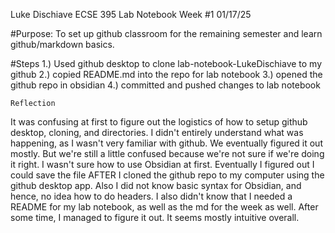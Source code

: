 Luke Dischiave
ECSE 395 Lab Notebook Week #1
01/17/25

#Purpose: To set up github classroom for the remaining semester and learn github/markdown basics.

#Steps
1.) Used github desktop to clone lab-notebook-LukeDischiave to my github
2.) copied README.md into the repo for lab notebook
3.) opened the github repo in obsidian
4.) committed and pushed changes to lab notebook

	Reflection
It was confusing at first to figure out the logistics of how to setup github desktop, cloning, and directories. I didn't entirely understand what was happening, as I wasn't very familiar with github. We eventually figured it out mostly. But we're still a little confused because we're not sure if we're doing it right. I wasn't sure how to use Obsidian at first. Eventually I figured out I could save the file AFTER I cloned the github repo to my computer using the github desktop app. Also I did not know basic syntax for Obsidian, and hence, no idea how to do headers. I also didn't know that I needed a README for my lab notebook, as well as the md for the week as well. After some time, I managed to figure it out. It seems mostly intuitive overall.